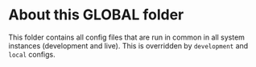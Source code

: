 # About this GLOBAL folder

This folder contains all config files that are run in common in all system instances (development and live).
This is overridden by `development` and `local` configs.